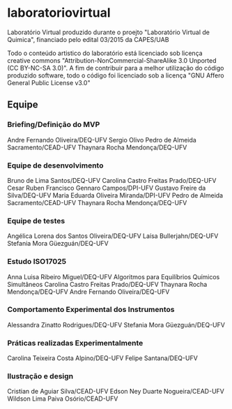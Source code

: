 # laboratoriovirtual

Laboratório Virtual produzido durante o proejto "Laboratório Virtual de Quimica", financiado pelo edital 03/2015 da CAPES/UAB

Todo o conteúdo artistico do laboratório está licenciado sob licença creative commons "Attribution-NonCommercial-ShareAlike 3.0 Unported (CC BY-NC-SA 3.0)". A fim de contribuir para a melhor utilização do código produzido software, todo o código foi licenciado sob a licença "GNU Affero General Public License v3.0"


## Equipe
### Briefing/Definição do MVP
Andre Fernando Oliveira/DEQ-UFV
Sergio Olivo
Pedro de Almeida Sacramento/CEAD-UFV
Thaynara Rocha Mendonça/DEQ-UFV

### Equipe de desenvolvimento
Bruno de Lima Santos/DEQ-UFV
Carolina Castro Freitas Prado/DEQ-UFV
Cesar Ruben Francisco Gennaro Campos/DPI-UFV
Gustavo Freire da Silva/DEQ-UFV
Maria Eduarda Oliveira Miranda/DPI-UFV
Pedro de Almeida Sacramento/CEAD-UFV
Thaynara Rocha Mendonça/DEQ-UFV

### Equipe de testes
Angélica Lorena dos Santos Oliveira/DEQ-UFV
Laísa Bullerjahn/DEQ-UFV
Stefania Mora Güezguán/DEQ-UFV

### Estudo ISO17025
Anna Luisa Ribeiro Miguel/DEQ-UFV
Algoritmos para Equilíbrios Químicos Simultâneos
Carolina Castro Freitas Prado/DEQ-UFV
Thaynara Rocha Mendonça/DEQ-UFV
Andre Fernando Oliveira/DEQ-UFV

### Comportamento Experimental dos Instrumentos
Alessandra Zinatto Rodrigues/DEQ-UFV
Stefania Mora Güezguán/DEQ-UFV

### Práticas realizadas Experimentalmente
Carolina Teixeira Costa Alpino/DEQ-UFV
Felipe Santana/DEQ-UFV

### Ilustração e design
Cristian de Aguiar Silva/CEAD-UFV
Edson Ney Duarte Nogueira/CEAD-UFV
Wildson Lima Paiva Osório/CEAD-UFV
